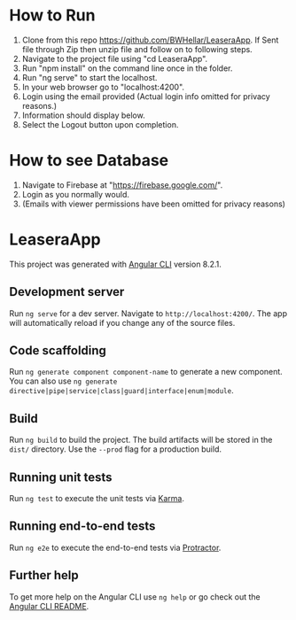 # How to Run
1. Clone from this repo https://github.com/BWHellar/LeaseraApp.
    If
    Sent file through Zip then unzip file and follow on to following steps.
2. Navigate to the project file using "cd LeaseraApp".
3. Run "npm install" on the command line once in the folder.
4. Run "ng serve" to start the localhost.
5. In your web browser go to "localhost:4200".
6. Login using the email provided (Actual login info omitted for privacy reasons.)
7. Information should display below.
8. Select the Logout button upon completion.

# How to see Database
1. Navigate to Firebase at "https://firebase.google.com/".
2. Login as you normally would. 
3. (Emails with viewer permissions have been omitted for privacy reasons)


# LeaseraApp

This project was generated with [Angular CLI](https://github.com/angular/angular-cli) version 8.2.1.

## Development server

Run `ng serve` for a dev server. Navigate to `http://localhost:4200/`. The app will automatically reload if you change any of the source files.

## Code scaffolding

Run `ng generate component component-name` to generate a new component. You can also use `ng generate directive|pipe|service|class|guard|interface|enum|module`.

## Build

Run `ng build` to build the project. The build artifacts will be stored in the `dist/` directory. Use the `--prod` flag for a production build.

## Running unit tests

Run `ng test` to execute the unit tests via [Karma](https://karma-runner.github.io).

## Running end-to-end tests

Run `ng e2e` to execute the end-to-end tests via [Protractor](http://www.protractortest.org/).

## Further help

To get more help on the Angular CLI use `ng help` or go check out the [Angular CLI README](https://github.com/angular/angular-cli/blob/master/README.md).
